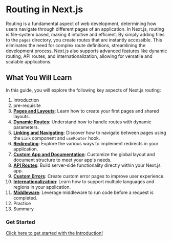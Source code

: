# Routing in Next.js
Routing is a fundamental aspect of web development, determining how users navigate through different pages of an application. 
In Next.js, routing is file-system based, making it intuitive and efficient. By simply adding files to the `pages` directory, 
you create routes that are instantly accessible. This eliminates the need for complex route definitions, streamlining the development process. 
Next.js also supports advanced features like dynamic routing, API routes, and internationalization, 
allowing for versatile and scalable applications.

## What You Will Learn

In this guide, you will explore the following key aspects of Next.js routing:

1. Introduction
2. pre-requisite
3. **[Pages and Layouts](pages-and-layouts.md)**: Learn how to create your first pages and shared layouts.
4. **[Dynamic Routes](dynamic-routes.md)**: Understand how to handle routes with dynamic parameters.
5. **[Linking and Navigating](linking-and-navigating.md)**: Discover how to navigate between pages using the `Link` component and `useRouter` hook.
6. **[Redirecting](redirecting.md)**: Explore the various ways to implement redirects in your application.
7. **[Custom App and Documentation](custom-app.md)**: Customize the global layout and document structure to meet your app's needs.
8. **[API Routes](api-routes.md)**: Build server-side functionality directly within your Next.js app.
9. **[Custom Errors](custom-errors.md)**: Create custom error pages to improve user experience.
10. **[Internationalization](.mdinternationalization)**: Learn how to support multiple languages and regions in your application.
11. **[Middleware](middleware.md)**: Leverage middleware to run code before a request is completed.
12. Practice
13. Summary



### **Get Started**
[Click here to get started with the Introduction!](introduction.md)